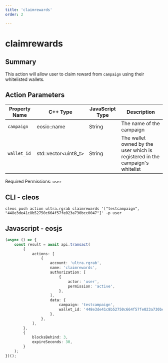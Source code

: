 ```yaml
---
title: 'claimrewards'
order: 2

---
```


# claimrewards

## Summary

This action will allow user to claim reward from `campaign` using their whitelisted wallets.

## Action Parameters

| Property Name | C++ Type              | JavaScript Type | Description                                                                  |
| ------------- | --------------------- | --------------- | ---------------------------------------------------------------------------- |
| `campaign`    | eosio::name           | String          | The name of the campaign                                                     |
| `wallet_id`   | std::vector\<uint8_t> | String          | The wallet owned by the user which is registered in the campaign's whitelist |

Required Permissions: `user`

## CLI - cleos

```shell script
cleos push action ultra.rgrab claimrewards '["testcampaign", "448e3de41c8b52750c664f57fe023a730bcc0047"]' -p user
```

## Javascript - eosjs

```typescript
(async () => {
    const result = await api.transact(
        {
            actions: [
                {
                    account: 'ultra.rgrab',
                    name: 'claimrewards',
                    authorization: [
                        {
                            actor: 'user',
                            permission: 'active',
                        },
                    ],
                    data: {
                        campaign: 'testcampaign',
                        wallet_id: '448e3de41c8b52750c664f57fe023a730bcc0047'
                    },
                },
            ],
        },
        {
            blocksBehind: 3,
            expireSeconds: 30,
        }
    );
})();
```
